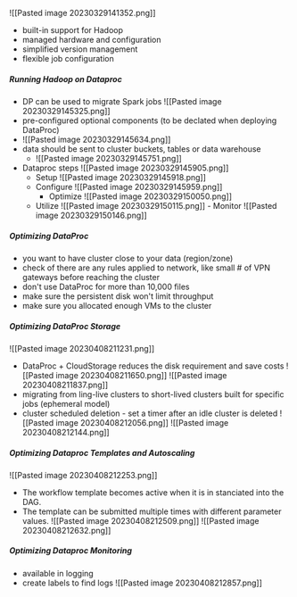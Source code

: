 ![[Pasted image 20230329141352.png]]
- built-in support for Hadoop
- managed hardware and configuration
- simplified version management
- flexible job configuration

##### Running Hadoop on Dataproc
- DP can be used to migrate Spark jobs
![[Pasted image 20230329145325.png]]
- pre-configured optional components (to be declated when deploying DataProc)
- ![[Pasted image 20230329145634.png]]
- data should be sent to cluster buckets, tables or data warehouse
	- ![[Pasted image 20230329145751.png]]
- Dataproc steps
	  ![[Pasted image 20230329145905.png]]
	- Setup
	  ![[Pasted image 20230329145918.png]]
	- Configure
	  ![[Pasted image 20230329145959.png]]
	  - Optimize
	    ![[Pasted image 20230329150050.png]]
	-  Utilize
	  ![[Pasted image 20230329150115.png]]
	  - Monitor
	    ![[Pasted image 20230329150146.png]]
##### Optimizing DataProc
- you want to have cluster close to your data (region/zone)
- check of there are any rules applied to network, like small # of VPN gateways before reaching the cluster
- don't use DataProc for more than 10,000 files
- make sure the persistent disk won't limit throughput
- make sure you allocated enough VMs to the cluster

##### Optimizing DataProc Storage
![[Pasted image 20230408211231.png]]
- DataProc + CloudStorage reduces the disk requirement and save costs
![[Pasted image 20230408211650.png]]
![[Pasted image 20230408211837.png]]
- migrating from ling-live clusters to short-lived clusters built for specific jobs (ephemeral model)
- cluster scheduled deletion - set a timer after an idle cluster is deleted
![[Pasted image 20230408212056.png]]
![[Pasted image 20230408212144.png]]

##### Optimizing Dataproc Templates and Autoscaling
![[Pasted image 20230408212253.png]]
- The workflow template becomes active when it is in stanciated into the DAG. 
- The template can be submitted multiple times with different parameter values.
![[Pasted image 20230408212509.png]]
![[Pasted image 20230408212632.png]]

##### Optimizing Dataproc Monitoring
- available in logging
- create labels to find logs
![[Pasted image 20230408212857.png]]